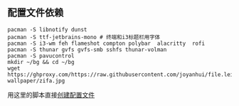 ## 配置文件依赖
```
pacman -S libnotify dunst   
pacman -S ttf-jetbrains-mono # 终端和i3标题栏用字体
pacman -S i3-wm feh flameshot compton polybar  alacritty  rofi
pacman -S thunar gvfs gvfs-smb sshfs thunar-volman
pacman -S pavucontrol
mkdir ~/bg && cd ~/bg
wget  https://ghproxy.com/https://raw.githubusercontent.com/joyanhui/file.leiyanhui.com/dwm-wallpaper/zifa.jpg
```

用这里的脚本直接[创建配置文件](https://github.com/joyanhui/i3w/blob/main/i3config.sh)
